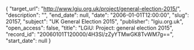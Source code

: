 {
  "target_url": "http://www.lgiu.org.uk/project/general-election-2015/", 
  "description": "", 
  "end_date": null, 
  "date": "2006-01-01T12:00:00", 
  "slug": 20157, 
  "subject": "UK General Election 2015", 
  "publisher": "lgiu.org.uk", 
  "open_access": false, 
  "title": "LGiU: Project: general election 2015", 
  "record_id": "20060101T120000/4H3Sl/zZyYTMwGK8TvWM7g==", 
  "start_date": null
}

